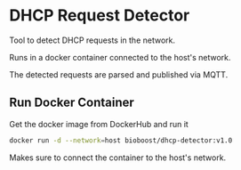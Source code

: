 # DHCP Request Detector

Tool to detect DHCP requests in the network.

Runs in a docker container connected to the host's network.

The detected requests are parsed and published via MQTT.

## Run Docker Container

Get the docker image from DockerHub and run it

```bash
docker run -d --network=host bioboost/dhcp-detector:v1.0
```

Makes sure to connect the container to the host's network.
